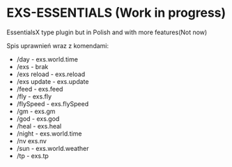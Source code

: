 # EXS-ESSENTIALS (Work in progress)

EssentialsX type plugin but in Polish and with more features(Not now)



Spis uprawnień wraz z komendami:
+ /day - exs.world.time
+ /exs - brak
+ /exs reload - exs.reload
+ /exs update - exs.update
+ /feed - exs.feed
+ /fly - exs.fly
+ /flySpeed - exs.flySpeed
+ /gm - exs.gm
+ /god - exs.god
+ /heal - exs.heal
+ /night - exs.world.time
+ /nv exs.nv
+ /sun - exs.world.weather
+ /tp - exs.tp

